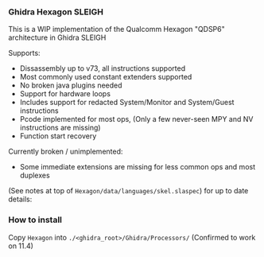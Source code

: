### Ghidra Hexagon SLEIGH

This is a WIP implementation of the Qualcomm Hexagon "QDSP6" architecture in Ghidra SLEIGH


Supports:
- Dissassembly up to v73, all instructions supported
- Most commonly used constant extenders supported
- No broken java plugins needed
- Support for hardware loops
- Includes support for redacted System/Monitor and System/Guest instructions
- Pcode implemented for most ops, (Only a few never-seen MPY and NV instructions are missing)
- Function start recovery

Currently broken / unimplemented:
- Some immediate extensions are missing for less common ops and most duplexes


(See notes at top of `Hexagon/data/languages/skel.slaspec`) for up to date details:


### How to install
Copy `Hexagon` into `./<ghidra_root>/Ghidra/Processors/` (Confirmed to work on 11.4)
